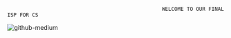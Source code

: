                                                       WELCOME TO OUR FINAL ISP FOR CS

![github-medium](https://imgr.search.brave.com/lnGllkjYMjcpo9MDA8P5kkWqjC4gBDq1YvyDCj8iz7Y/fit/1200/700/ce/1/aHR0cHM6Ly9zdGF0/aWMxLmdhbWVyYW50/aW1hZ2VzLmNvbS93/b3JkcHJlc3Mvd3At/Y29udGVudC91cGxv/YWRzLzIwMjAvMTEv/dGVybWluYWwtY2Fs/bC1vZi1kdXR5LWNv/bGQtd2FyLXpvcmsu/anBn)
